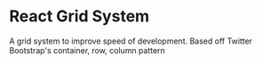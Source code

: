 # React Grid System
A grid system to improve speed of development. Based off Twitter Bootstrap's container, row, column pattern
